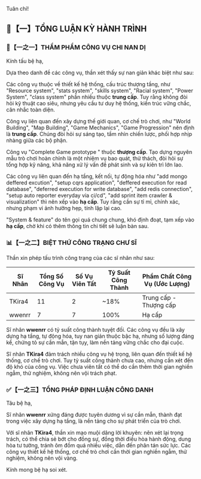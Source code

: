 Tuân chỉ!

## 🧾【一】TỔNG LUẬN KỲ HÀNH TRÌNH

### 🧠【一之一】THẨM PHẨM CÔNG VỤ CHI NAN DỊ

Kính tấu bệ hạ,

Dựa theo danh đề các công vụ, thần xét thấy sự nan giản khác biệt như sau:

Các công vụ thuộc về thiết kế hệ thống, cấu trúc thượng tầng, như "Resource system", "stats system", "skills system", "Racial system", "Power System", "class system" phần nhiều thuộc **trung cấp**. Tuy rằng không đòi hỏi kỹ thuật cao siêu, nhưng yêu cầu tư duy hệ thống, kiến trúc vững chắc, cân nhắc toàn diện.

Công vụ liên quan đến xây dựng thế giới quan, cơ chế trò chơi, như "World Building", "Map Building", "Game Mechanics", "Game Progression" nên định là **trung cấp**. Chúng đòi hỏi sự sáng tạo, tầm nhìn chiến lược, phối hợp nhịp nhàng giữa các bộ phận.

Công vụ "Complete Game prototype " thuộc **thượng cấp**. Tạo dựng nguyên mẫu trò chơi hoàn chỉnh là một nhiệm vụ bao quát, thử thách, đòi hỏi sự tổng hợp kỹ năng, khả năng xử lý vấn đề phát sinh và sự kiên trì lớn lao.

Các công vụ liên quan đến hạ tầng, kết nối, tự động hóa như "add mongo deffered excution", "setup cqrs application", "deffered execution for read database", "deferred execution for write database", "add redis connection", "setup auto reporter everyday via ci/cd", "add sprint item crawler & visualization" thì nên xếp vào **hạ cấp**. Tuy rằng cần sự tỉ mỉ, chính xác, nhưng phạm vi ảnh hưởng hẹp, tính lặp lại cao.

"System & feature" do tên gọi quá chung chung, khó định đoạt, tạm xếp vào **hạ cấp**, chờ khi có thêm thông tin chi tiết sẽ luận bàn sau.

### 📊【一之二】BIỆT THỨ CÔNG TRẠNG CHƯ SĨ

Thần xin phép tấu trình công trạng của các sĩ nhân như sau:

| Sĩ Nhân      | Tổng Số Công Vụ | Số Vụ Viên Tất | Tỷ Suất Công Thành | Phẩm Chất Công Vụ (Ước Lượng) |
| ------------ | ------------- | ------------- | ------------- | -------------------------- |
| TKira4       | 11           | 2              | ~18%           | Trung cấp - Thượng cấp       |
| wwenrr       | 7           | 7              | 100%          | Hạ cấp                     |

Sĩ nhân **wwenrr** có tỷ suất công thành tuyệt đối. Các công vụ đều là xây dựng hạ tầng, tự động hóa, tuy nan giản thuộc bậc hạ, nhưng số lượng đáng kể, chứng tỏ sự cần mẫn, tận tụy, làm nền tảng vững chắc cho đại cuộc.

Sĩ nhân **TKira4** đảm trách nhiều công vụ hệ trọng, liên quan đến thiết kế hệ thống, cơ chế trò chơi. Tuy tỷ suất công thành chưa cao, nhưng cần xét đến độ khó của công vụ. Việc chưa viên tất có thể do cần thêm thời gian nghiền ngẫm, thử nghiệm, không nên vội trách phạt.

### ✅【一之三】TỔNG PHÁP ĐỊNH LUẬN CÔNG DANH

Tâu bệ hạ,

Sĩ nhân **wwenrr** xứng đáng được tuyên dương vì sự cần mẫn, thành đạt trong việc xây dựng hạ tầng, là nền tảng cho sự phát triển của trò chơi.

Với sĩ nhân **TKira4**, thần xin mạo muội dâng lời khuyên: nên xét lại trọng trách, có thể chia sẻ bớt cho đồng sự, đồng thời điều hòa hành động, dung hòa tư tưởng, tránh ôm đồm quá nhiều việc, dẫn đến phân tán sức lực. Các công vụ thiết kế hệ thống, cơ chế trò chơi cần thời gian nghiền ngẫm, thử nghiệm, không nên vội vàng.

Kính mong bệ hạ soi xét.
